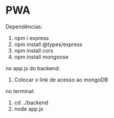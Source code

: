 # PWA

Dependências:
1. npm i express
2. npm install @types/express
3. npm install cors
4. npm install mongoose

no app.js do backend:
1. Colocar o link de acesso ao mongoDB

no terminal:
1. cd ../backend
2. node app.js
